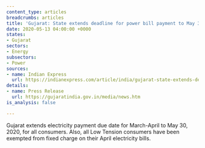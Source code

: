 ```yaml
---
content_type: articles
breadcrumbs: articles
title: 'Gujarat: State extends deadline for power bill payment to May 30'
date: 2020-05-13 04:00:00 +0000
states:
- Gujarat
sectors:
- Energy
subsectors:
- Power
sources:
- name: Indian Express
  url: https://indianexpress.com/article/india/gujarat-state-extends-deadline-for-power-bill-payment-to-may-30-6402383/
details:
- name: Press Release
  url: https://gujaratindia.gov.in/media/news.htm
is_analysis: false

---
```

Gujarat extends electricity payment due date for March-April to May 30, 2020, for all consumers. Also, all Low Tension consumers have been exempted from fixed charge on their April electricity bills.